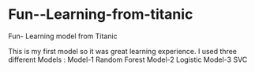 # Fun--Learning-from-titanic
Fun- Learning model from Titanic


 This is my first model so it was great learning experience. I used three different  Models :
	Model-1  Random Forest 
	Model-2 Logistic 
	Model-3 SVC

